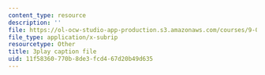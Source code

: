 ```yaml
---
content_type: resource
description: ''
file: https://ol-ocw-studio-app-production.s3.amazonaws.com/courses/9-00sc-introduction-to-psychology-fall-2011/11f58360770b8de3fcd467d20b49d635_Qw4SkvZ03cc.srt
file_type: application/x-subrip
resourcetype: Other
title: 3play caption file
uid: 11f58360-770b-8de3-fcd4-67d20b49d635
---
```

